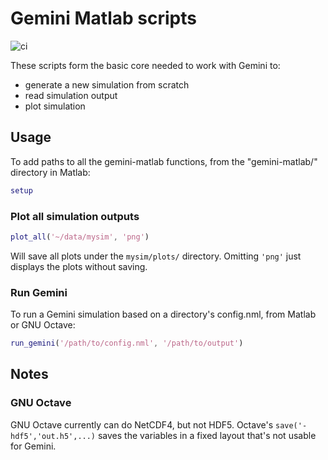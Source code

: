 # Gemini Matlab scripts

![ci](https://github.com/gemini3d/gemini-matlab/workflows/ci/badge.svg)

These scripts form the basic core needed to work with Gemini to:

* generate a new simulation from scratch
* read simulation output
* plot simulation

## Usage

To add paths to all the gemini-matlab functions, from the "gemini-matlab/" directory in Matlab:

```matlab
setup
```

### Plot all simulation outputs

```matlab
plot_all('~/data/mysim', 'png')
```

Will save all plots under the `mysim/plots/` directory. Omitting `'png'` just displays the plots without saving.

### Run Gemini

To run a Gemini simulation based on a directory's config.nml, from Matlab or GNU Octave:

```matlab
run_gemini('/path/to/config.nml', '/path/to/output')
```

## Notes

### GNU Octave

GNU Octave currently can do NetCDF4, but not HDF5.
Octave's `save('-hdf5','out.h5',...)` saves the variables in a fixed layout that's not usable for Gemini.
